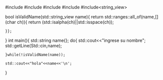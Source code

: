 #include<algorithm>
#include<cctype>
#include<iostream>
#include<string>
#include<string_view>

bool isValidName(std::string_view name){
	return std::ranges::all_of(name,[](char ch)){
		return (std::isalpha(ch)||std::isspace(ch));
		
	}};
}
int main(){
	std::string name{};
	do{
		std::cout<<"ingrese su nombre";
		std::getLine(Std::cin,name);
		
	}while(!isValidName(name));
	
	std::cout<<"hola"<<name<<'\n';
}
